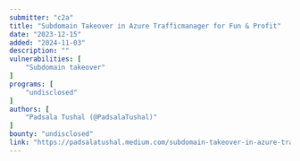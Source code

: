 ```yaml
---
submitter: "c2a"
title: "Subdomain Takeover in Azure Trafficmanager for Fun & Profit"
date: "2023-12-15"
added: "2024-11-03"
description: ""
vulnerabilities: [
    "Subdomain takeover"
]
programs: [
    "undisclosed"
]
authors: [
    "Padsala Tushal (@PadsalaTushal)"
]
bounty: "undisclosed"
link: "https://padsalatushal.medium.com/subdomain-takeover-in-azure-trafficmanager-for-fun-profit-09c858ca3d0e"
---
```




